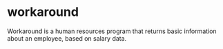 # workaround
Workaround is a human resources program that returns basic information about an employee, based on salary data.
